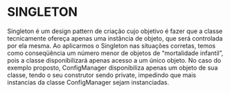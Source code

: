 SINGLETON
======

Singleton é um design pattern de criação cujo objetivo é fazer que a classe tecnicamente ofereça apenas uma instância de objeto, que será controlada por ela mesma. Ao aplicarmos o Singleton nas situações corretas, temos como conseqüência um número menor de objetos de “mortalidade infantil”, pois a classe disponibilizará apenas acesso a um único objeto.
No caso do exemplo proposto, ConfigManager disponibiliza apenas um objeto de sua classe, tendo o seu construtor sendo private, impedindo que mais instancias da classe ConfigManager sejam instanciadas.
